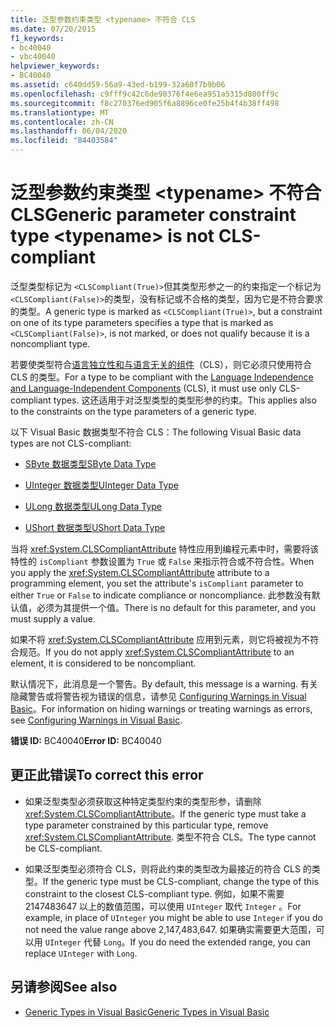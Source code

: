 ```yaml
---
title: 泛型参数约束类型 <typename> 不符合 CLS
ms.date: 07/20/2015
f1_keywords:
- bc40040
- vbc40040
helpviewer_keywords:
- BC40040
ms.assetid: c640dd59-56a9-43ed-b199-32a60f7b9b06
ms.openlocfilehash: c9fff9c42c6de90376f4e6ea951a5315d800ff9c
ms.sourcegitcommit: f8c270376ed905f6a8896ce0fe25b4f4b38ff498
ms.translationtype: MT
ms.contentlocale: zh-CN
ms.lasthandoff: 06/04/2020
ms.locfileid: "84403584"
---
```

# <a name="generic-parameter-constraint-type-typename-is-not-cls-compliant"></a><span data-ttu-id="7ae91-102">泛型参数约束类型 \<typename> 不符合 CLS</span><span class="sxs-lookup"><span data-stu-id="7ae91-102">Generic parameter constraint type \<typename> is not CLS-compliant</span></span>
<span data-ttu-id="7ae91-103">泛型类型标记为 `<CLSCompliant(True)>`但其类型形参之一的约束指定一个标记为 `<CLSCompliant(False)>`的类型，没有标记或不合格的类型，因为它是不符合要求的类型。</span><span class="sxs-lookup"><span data-stu-id="7ae91-103">A generic type is marked as `<CLSCompliant(True)>`, but a constraint on one of its type parameters specifies a type that is marked as `<CLSCompliant(False)>`, is not marked, or does not qualify because it is a noncompliant type.</span></span>  
  
 <span data-ttu-id="7ae91-104">若要使类型符合[语言独立性和与语言无关的组件](../../standard/language-independence-and-language-independent-components.md)（CLS），则它必须只使用符合 CLS 的类型。</span><span class="sxs-lookup"><span data-stu-id="7ae91-104">For a type to be compliant with the [Language Independence and Language-Independent Components](../../standard/language-independence-and-language-independent-components.md) (CLS), it must use only CLS-compliant types.</span></span> <span data-ttu-id="7ae91-105">这还适用于对泛型类型的类型形参的约束。</span><span class="sxs-lookup"><span data-stu-id="7ae91-105">This applies also to the constraints on the type parameters of a generic type.</span></span>  
  
 <span data-ttu-id="7ae91-106">以下 Visual Basic 数据类型不符合 CLS：</span><span class="sxs-lookup"><span data-stu-id="7ae91-106">The following Visual Basic data types are not CLS-compliant:</span></span>  
  
- [<span data-ttu-id="7ae91-107">SByte 数据类型</span><span class="sxs-lookup"><span data-stu-id="7ae91-107">SByte Data Type</span></span>](../language-reference/data-types/sbyte-data-type.md)  
  
- [<span data-ttu-id="7ae91-108">UInteger 数据类型</span><span class="sxs-lookup"><span data-stu-id="7ae91-108">UInteger Data Type</span></span>](../language-reference/data-types/uinteger-data-type.md)  
  
- [<span data-ttu-id="7ae91-109">ULong 数据类型</span><span class="sxs-lookup"><span data-stu-id="7ae91-109">ULong Data Type</span></span>](../language-reference/data-types/ulong-data-type.md)  
  
- [<span data-ttu-id="7ae91-110">UShort 数据类型</span><span class="sxs-lookup"><span data-stu-id="7ae91-110">UShort Data Type</span></span>](../language-reference/data-types/ushort-data-type.md)  
  
 <span data-ttu-id="7ae91-111">当将 <xref:System.CLSCompliantAttribute> 特性应用到编程元素中时，需要将该特性的 `isCompliant` 参数设置为 `True` 或 `False` 来指示符合或不符合性。</span><span class="sxs-lookup"><span data-stu-id="7ae91-111">When you apply the <xref:System.CLSCompliantAttribute> attribute to a programming element, you set the attribute's `isCompliant` parameter to either `True` or `False` to indicate compliance or noncompliance.</span></span> <span data-ttu-id="7ae91-112">此参数没有默认值，必须为其提供一个值。</span><span class="sxs-lookup"><span data-stu-id="7ae91-112">There is no default for this parameter, and you must supply a value.</span></span>  
  
 <span data-ttu-id="7ae91-113">如果不将 <xref:System.CLSCompliantAttribute> 应用到元素，则它将被视为不符合规范。</span><span class="sxs-lookup"><span data-stu-id="7ae91-113">If you do not apply <xref:System.CLSCompliantAttribute> to an element, it is considered to be noncompliant.</span></span>  
  
 <span data-ttu-id="7ae91-114">默认情况下，此消息是一个警告。</span><span class="sxs-lookup"><span data-stu-id="7ae91-114">By default, this message is a warning.</span></span> <span data-ttu-id="7ae91-115">有关隐藏警告或将警告视为错误的信息，请参见 [Configuring Warnings in Visual Basic](/visualstudio/ide/configuring-warnings-in-visual-basic)。</span><span class="sxs-lookup"><span data-stu-id="7ae91-115">For information on hiding warnings or treating warnings as errors, see [Configuring Warnings in Visual Basic](/visualstudio/ide/configuring-warnings-in-visual-basic).</span></span>  
  
 <span data-ttu-id="7ae91-116">**错误 ID:** BC40040</span><span class="sxs-lookup"><span data-stu-id="7ae91-116">**Error ID:** BC40040</span></span>  
  
## <a name="to-correct-this-error"></a><span data-ttu-id="7ae91-117">更正此错误</span><span class="sxs-lookup"><span data-stu-id="7ae91-117">To correct this error</span></span>  
  
- <span data-ttu-id="7ae91-118">如果泛型类型必须获取这种特定类型约束的类型形参，请删除 <xref:System.CLSCompliantAttribute>。</span><span class="sxs-lookup"><span data-stu-id="7ae91-118">If the generic type must take a type parameter constrained by this particular type, remove <xref:System.CLSCompliantAttribute>.</span></span> <span data-ttu-id="7ae91-119">类型不符合 CLS。</span><span class="sxs-lookup"><span data-stu-id="7ae91-119">The type cannot be CLS-compliant.</span></span>  
  
- <span data-ttu-id="7ae91-120">如果泛型类型必须符合 CLS，则将此约束的类型改为最接近的符合 CLS 的类型。</span><span class="sxs-lookup"><span data-stu-id="7ae91-120">If the generic type must be CLS-compliant, change the type of this constraint to the closest CLS-compliant type.</span></span> <span data-ttu-id="7ae91-121">例如，如果不需要 2147483647 以上的数值范围，可以使用 `UInteger` 取代 `Integer` 。</span><span class="sxs-lookup"><span data-stu-id="7ae91-121">For example, in place of `UInteger` you might be able to use `Integer` if you do not need the value range above 2,147,483,647.</span></span> <span data-ttu-id="7ae91-122">如果确实需要更大范围，可以用 `UInteger` 代替 `Long`。</span><span class="sxs-lookup"><span data-stu-id="7ae91-122">If you do need the extended range, you can replace `UInteger` with `Long`.</span></span>  
  
## <a name="see-also"></a><span data-ttu-id="7ae91-123">另请参阅</span><span class="sxs-lookup"><span data-stu-id="7ae91-123">See also</span></span>

- [<span data-ttu-id="7ae91-124">Generic Types in Visual Basic</span><span class="sxs-lookup"><span data-stu-id="7ae91-124">Generic Types in Visual Basic</span></span>](../programming-guide/language-features/data-types/generic-types.md)
